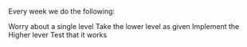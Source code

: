 Every week we do the following:

Worry about a single level
Take the lower level as given
Implement the Higher lever 
Test that it works
